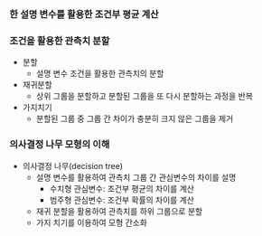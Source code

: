 ### 한 설명 변수를 활용한 조건부 평균 계산

### 조건을 활용한 관측치 분할
- 분할
    + 설명 변수 조건을 활용한 관측치의 분할
- 재귀분할
    + 상위 그룹을 분할하고 분할된 그룹을 또 다시 분할하는 과정을 반복
- 가지치기
    + 분할된 그룹 중 그룹 간 차이가 충분히 크지 않은 그룹을 제거

### 의사결정 나무 모형의 이해
- 의사결정 나무(decision tree)
    + 설명 변수를 활용하여 관측치 그룹 간 관심변수의 차이를 설명
        * 수치형 관심변수: 조건부 평균의 차이를 계산
        * 범주형 관심변수: 조건부 확률의 차이를 계산
    + 재귀 분할을 활용하여 관측치를 하위 그룹으로 분할
    + 가지 치기를 이용하여 모형 간소화
